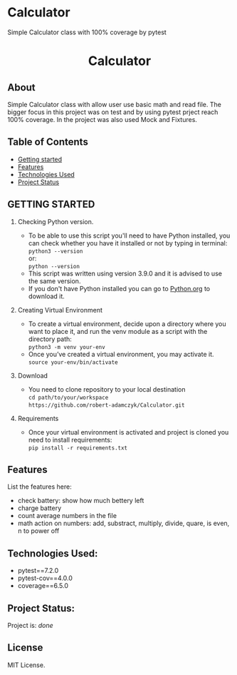 # Calculator
Simple Calculator class with 100% coverage by pytest


<div align="center">
  <h1 align="center">Calculator</h1>
</div>


## About

Simple Calculator class with allow user use basic math and read file. The bigger focus in this project was on test and by using pytest prject reach 100% coverage. In the project was also used Mock and Fixtures.

## Table of Contents
* [Getting started](#getting-started)
* [Features](#features)
* [Technologies Used](#technologies-used)
* [Project Status](#project-status)


## GETTING STARTED

1. Checking Python version.
    - To be able to use this script you'll need to have Python installed, you can check whether you have it installed or not by typing in terminal:  
`python3 --version`  
or:  
`python --version` 
    - This script was written using version 3.9.0 and it is advised to use the same version.
    - If you don't have Python installed you can go to [Python.org](https://www.python.org/downloads/) to download it.
    
 2. Creating Virtual Environment 
    - To create a virtual environment, decide upon a directory where you want to place it, and run the venv module as a script with the directory path:  
    `python3 -m venv your-env`  
    - Once you’ve created a virtual environment, you may activate it.  
    `source your-env/bin/activate`
    
 3. Download
     - You need to clone repository to your local destination  
    `cd path/to/your/workspace`  
    `https://github.com/robert-adamczyk/Calculator.git`
    
 4. Requirements
    - Once your virtual environment is activated and project is cloned you need to install requirements:  
    `pip install -r requirements.txt` 
    
## Features
   List the features here:
   - check battery: show how much bettery left
   - charge battery
   - count average numbers in the file
   - math action on numbers: add, substract, multiply, divide, quare, is even, n to power off
   
  
## Technologies Used:
  - pytest==7.2.0
  - pytest-cov==4.0.0
  - coverage==6.5.0


## Project Status:
  
Project is: _done_

  
## License

MIT License.
